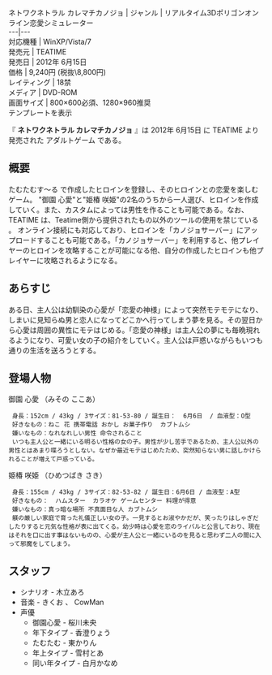 ネトワクネトラル カレマチカノジョ  |  ジャンル  |  リアルタイム3Dポリゴンオンライン恋愛シミュレーター   
---|---  
対応機種  |  WinXP/Vista/7   
発売元  |  TEATIME   
発売日  |  2012年  6月15日   
価格  |  9,240円 (税抜\8,800円)   
レイティング  |  18禁   
メディア  |  DVD-ROM   
画面サイズ  |  800×600必須、1280×960推奨   
テンプレートを表示  
  
『 **ネトワクネトラル カレマチカノジョ** 』は  2012年  6月15日  に  TEATIME  より発売された  アダルトゲーム  である。

##  概要  

たむたむす〜る  で作成したヒロインを登録し、そのヒロインとの恋愛を楽しむゲーム。 "御園 心愛"と"姫椿
咲姫"の2名のうちから一人選び、ヒロインを作成していく。また、カスタムによっては男性を作ることも可能である。なお、  TEATIME
は、Teatime側から提供されたもの以外のツールの使用を禁じている    。
オンライン接続にも対応しており、ヒロインを「カノジョサーバー」にアップロードすることも可能である。「カノジョサーバー」を利用すると、他プレイヤーのヒロインを攻略することが可能になる他、自分の作成したヒロインも他プレイヤーに攻略されるようになる。

##  あらすじ    

ある日、主人公は幼馴染の心愛が「恋愛の神様」によって突然モテモテになり、しまいに見知らぬ男と恋人になってどこかへ行ってしまう夢を見る。その翌日から心愛は周囲の異性にモテはじめる。「恋愛の神様」は主人公の夢にも毎晩現れるようになり、可愛い女の子の紹介をしていく。主人公は戸惑いながらもいつも通りの生活を送ろうとする。

##  登場人物    

御園 心愛 （みその ここあ）

     身長：152cm / 43kg / 3サイズ：81-53-80 / 誕生日：  6月6日  / 血液型：O型 
     好きなもの：ねこ 花 携帯電話 おかし お菓子作り  カブトムシ 
     嫌いなもの：なれなれしい男性 命令されること 
     いつも主人公と一緒にいる明るい性格の女の子。男性が少し苦手であるため、主人公以外の男性とはあまり喋ろうとしない。なぜか最近モテはじめたため、突然知らない男に話しかけられることが増えて戸惑っている。 
姫椿 咲姫 （ひめつばき さき）

     身長：155cm / 43kg / 3サイズ：82-53-82 / 誕生日：6月6日 / 血液型：A型 
     好きなもの：  ハムスター  カラオケ ゲームセンター 料理が得意 
     嫌いなもの：真っ暗な場所 不真面目な人 カブトムシ 
     躾の厳しい家庭で育った礼儀正しい女の子。一見するとお淑やかだが、笑ったりはしゃぎだしたりすると元気な性格が表に出てくる。幼少時は心愛を恋のライバルと公言しており、現在はそれを口に出す事はないものの、心愛が主人公と一緒にいるのを見ると思わず二人の間に入って邪魔をしてしまう。 

##  スタッフ  

  * シナリオ -  木立あろ 
  * 音楽 -  きくお  、  CowMan 
  * 声優 
    * 御園心愛 -  桜川未央 
    * 年下タイプ -  香澄りょう 
    * たむたむ -  東かりん 
    * 年上タイプ -  雪村とあ 
    * 同い年タイプ -  白月かなめ 


